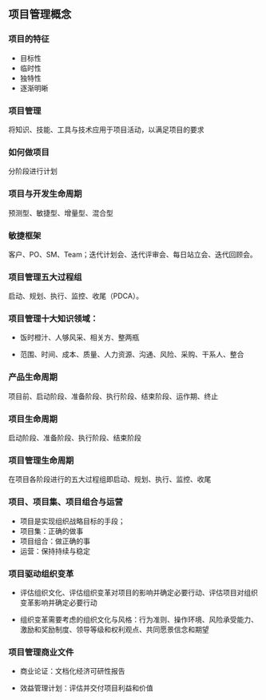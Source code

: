 ## 项目管理概念

### 项目的特征

   - 目标性
   - 临时性
   - 独特性
   - 逐渐明晰

### 项目管理

将知识、技能、工具与技术应用于项目活动，以满足项目的要求

### 如何做项目

分阶段进行计划

### 项目与开发生命周期

预测型、敏捷型、增量型、混合型

### 敏捷框架

客户、PO、SM、Team；迭代计划会、迭代评审会、每日站立会、迭代回顾会。

### 项目管理五大过程组

启动、规划、执行、监控、收尾（PDCA）。

### 项目管理十大知识领域：

- 饭时橙汁、人够风采、相关方、整两瓶

- 范围、时间、成本、质量、人力资源、沟通、风险、采购、干系人、整合

### 产品生命周期

项目前、启动阶段、准备阶段、执行阶段、结束阶段、运作期、终止

### 项目生命周期

启动阶段、准备阶段、执行阶段、结束阶段

### 项目管理生命周期

在项目各阶段进行的五大过程组即启动、规划、执行、监控、收尾

### 项目、项目集、项目组合与运营

- 项目是实现组织战略目标的手段；
- 项目集：正确的做事
- 项目组合：做正确的事
- 运营：保持持续与稳定

### 项目驱动组织变革

- 评估组织文化、评估组织变革对项目的影响并确定必要行动、评估项目对组织变革影响并确定必要行动

- 组织变革需要考虑的组织文化与风格：行为准则、操作环境、风险承受能力、激励和奖励制度、领导等级和权利观点、共同愿景信念和期望

### 项目管理商业文件

- 商业论证：文档化经济可研性报告

- 效益管理计划：评估并交付项目利益和价值